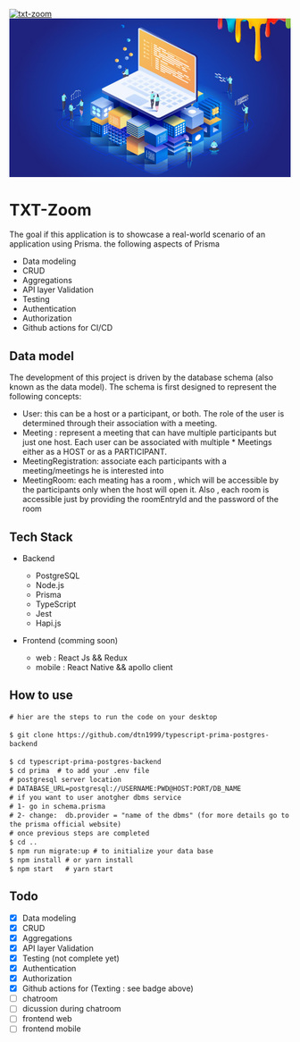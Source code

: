 [![txt-zoom](https://github.com/dtn1999/typescript-prima-postgres-backend/workflows/t-zoom/badge.svg)](https://github.com/dtn1999/typescript-prima-postgres-backend/actions)
![html5 and css3 image](How_to_Become_a_Back_End_Developer.jpg)

# TXT-Zoom

The goal if this application is to showcase a real-world scenario of an application using Prisma. the following aspects of Prisma

* Data modeling
* CRUD
* Aggregations
* API layer Validation
* Testing
* Authentication
* Authorization
* Github actions for CI/CD

## Data model

The development of this project is driven by the database schema (also known as the data model). The schema is first designed to represent the following concepts:

* User: this can be a host or a participant, or both. The role of the user is determined through their association with a meeting.
* Meeting : represent a meeting that can have multiple participants but just one host. Each user can be associated with multiple * Meetings either as a HOST or as a PARTICIPANT.
* MeetingRegistration: associate each participants with a meeting/meetings he is interested into
* MeetingRoom: each meating has a room , which will be accessible by the participants only when the host will open it. Also , each room is accessible just by providing the roomEntryId and the password of the room

## Tech Stack

* Backend
    * PostgreSQL
    * Node.js
    * Prisma
    * TypeScript
    * Jest
    * Hapi.js

* Frontend (comming soon)
   * web : React Js && Redux
   * mobile : React Native && apollo client

## How to use

```
# hier are the steps to run the code on your desktop

$ git clone https://github.com/dtn1999/typescript-prima-postgres-backend

$ cd typescript-prima-postgres-backend
$ cd prima  # to add your .env file 
# postgresql server location 
# DATABASE_URL=postgresql://USERNAME:PWD@HOST:PORT/DB_NAME  
# if you want to user anotgher dbms service
# 1- go in schema.prisma
# 2- change:  db.provider = "name of the dbms" (for more details go to the prisma official website)
# once previous steps are completed
$ cd ..
$ npm run migrate:up # to initialize your data base
$ npm install # or yarn install 
$ npm start   # yarn start 
```

## Todo

- [x] Data modeling
- [x] CRUD
- [x] Aggregations
- [x] API layer Validation
- [x] Testing (not complete yet)
- [x] Authentication
- [x] Authorization
- [x] Github actions for (Texting : see badge above)
- [ ]  chatroom 
- [ ]  dicussion during chatroom
- [ ]  frontend web
- [ ]  frontend mobile

